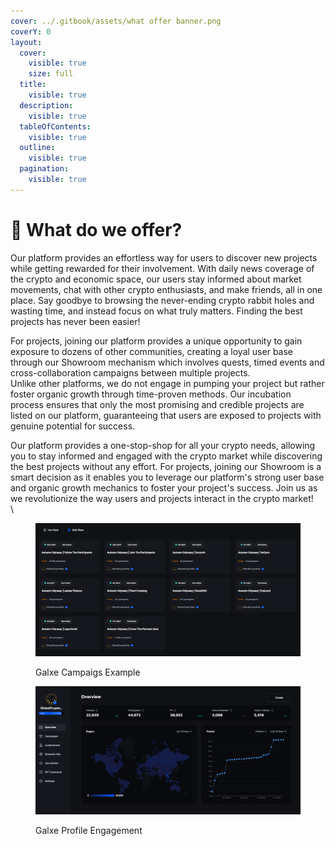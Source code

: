 ```yaml
---
cover: ../.gitbook/assets/what offer banner.png
coverY: 0
layout:
  cover:
    visible: true
    size: full
  title:
    visible: true
  description:
    visible: true
  tableOfContents:
    visible: true
  outline:
    visible: true
  pagination:
    visible: true
---
```


# 🎁 What do we offer?

Our platform provides an effortless way for users to discover new projects while getting rewarded for their involvement. With daily news coverage of the crypto and economic space, our users stay informed about market movements, chat with other crypto enthusiasts, and make friends, all in one place. Say goodbye to browsing the never-ending crypto rabbit holes and wasting time, and instead focus on what truly matters. Finding the best projects has never been easier!

For projects, joining our platform provides a unique opportunity to gain exposure to dozens of other communities, creating a loyal user base through our Showroom mechanism which involves quests, timed events and cross-collaboration campaigns between multiple projects.\
Unlike other platforms, we do not engage in pumping your project but rather foster organic growth through time-proven methods. Our incubation process ensures that only the most promising and credible projects are listed on our platform, guaranteeing that users are exposed to projects with genuine potential for success.

Our platform provides a one-stop-shop for all your crypto needs, allowing you to stay informed and engaged with the crypto market while discovering the best projects without any effort. For projects, joining our Showroom is a smart decision as it enables you to leverage our platform's strong user base and organic growth mechanics to foster your project's success. Join us as we revolutionize the way users and projects interact in the crypto market!\
\


<figure><img src="../.gitbook/assets/image (1).png" alt=""><figcaption><p>Galxe Campaigs Example</p></figcaption></figure>

<figure><img src="../.gitbook/assets/image.png" alt=""><figcaption><p>Galxe Profile Engagement</p></figcaption></figure>
